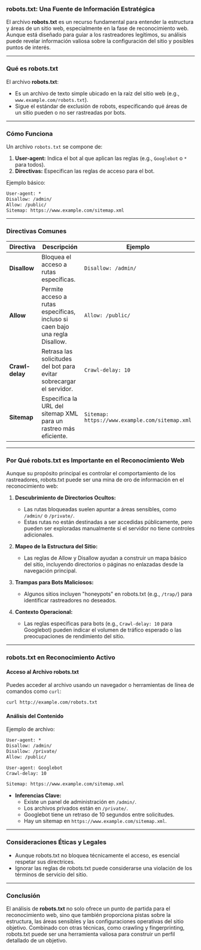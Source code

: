 ### **robots.txt: Una Fuente de Información Estratégica**

El archivo **robots.txt** es un recurso fundamental para entender la estructura y áreas de un sitio web, especialmente en la fase de reconocimiento web. Aunque está diseñado para guiar a los rastreadores legítimos, su análisis puede revelar información valiosa sobre la configuración del sitio y posibles puntos de interés.

---

### **Qué es robots.txt**

El archivo **robots.txt**:

- Es un archivo de texto simple ubicado en la raíz del sitio web (e.g., `www.example.com/robots.txt`).
- Sigue el estándar de exclusión de robots, especificando qué áreas de un sitio pueden o no ser rastreadas por bots.

---

### **Cómo Funciona**

Un archivo `robots.txt` se compone de:

1. **User-agent:** Indica el bot al que aplican las reglas (e.g., `Googlebot` o `*` para todos).
2. **Directivas:** Especifican las reglas de acceso para el bot.

Ejemplo básico:

```txt
User-agent: *
Disallow: /admin/
Allow: /public/
Sitemap: https://www.example.com/sitemap.xml
```

---

### **Directivas Comunes**

|**Directiva**|**Descripción**|**Ejemplo**|
|---|---|---|
|**Disallow**|Bloquea el acceso a rutas específicas.|`Disallow: /admin/`|
|**Allow**|Permite acceso a rutas específicas, incluso si caen bajo una regla Disallow.|`Allow: /public/`|
|**Crawl-delay**|Retrasa las solicitudes del bot para evitar sobrecargar el servidor.|`Crawl-delay: 10`|
|**Sitemap**|Especifica la URL del sitemap XML para un rastreo más eficiente.|`Sitemap: https://www.example.com/sitemap.xml`|

---

### **Por Qué robots.txt es Importante en el Reconocimiento Web**

Aunque su propósito principal es controlar el comportamiento de los rastreadores, robots.txt puede ser una mina de oro de información en el reconocimiento web:

1. **Descubrimiento de Directorios Ocultos:**
    
    - Las rutas bloqueadas suelen apuntar a áreas sensibles, como `/admin/` o `/private/`.
    - Estas rutas no están destinadas a ser accedidas públicamente, pero pueden ser exploradas manualmente si el servidor no tiene controles adicionales.
2. **Mapeo de la Estructura del Sitio:**
    
    - Las reglas de Allow y Disallow ayudan a construir un mapa básico del sitio, incluyendo directorios o páginas no enlazadas desde la navegación principal.
3. **Trampas para Bots Maliciosos:**
    
    - Algunos sitios incluyen "honeypots" en robots.txt (e.g., `/trap/`) para identificar rastreadores no deseados.
4. **Contexto Operacional:**
    
    - Las reglas específicas para bots (e.g., `Crawl-delay: 10` para Googlebot) pueden indicar el volumen de tráfico esperado o las preocupaciones de rendimiento del sitio.

---

### **robots.txt en Reconocimiento Activo**

#### **Acceso al Archivo robots.txt**

Puedes acceder al archivo usando un navegador o herramientas de línea de comandos como `curl`:

```bash
curl http://example.com/robots.txt
```

#### **Análisis del Contenido**

Ejemplo de archivo:

```txt
User-agent: *
Disallow: /admin/
Disallow: /private/
Allow: /public/

User-agent: Googlebot
Crawl-delay: 10

Sitemap: https://www.example.com/sitemap.xml
```

- **Inferencias Clave:**
    - Existe un panel de administración en `/admin/`.
    - Los archivos privados están en `/private/`.
    - Googlebot tiene un retraso de 10 segundos entre solicitudes.
    - Hay un sitemap en `https://www.example.com/sitemap.xml`.

---

### **Consideraciones Éticas y Legales**

- Aunque robots.txt no bloquea técnicamente el acceso, es esencial respetar sus directrices.
- Ignorar las reglas de robots.txt puede considerarse una violación de los términos de servicio del sitio.

---

### **Conclusión**

El análisis de **robots.txt** no solo ofrece un punto de partida para el reconocimiento web, sino que también proporciona pistas sobre la estructura, las áreas sensibles y las configuraciones operativas del sitio objetivo. Combinado con otras técnicas, como crawling y fingerprinting, robots.txt puede ser una herramienta valiosa para construir un perfil detallado de un objetivo.